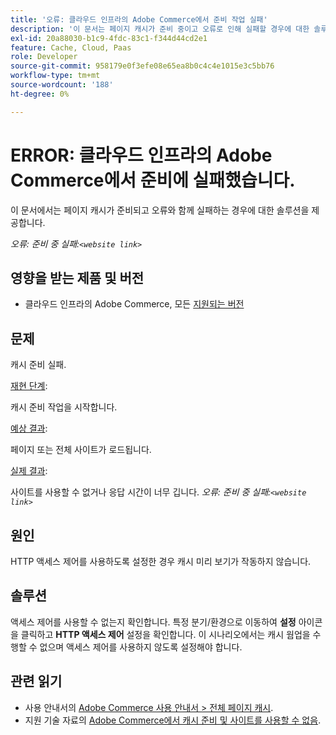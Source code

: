 ```yaml
---
title: '오류: 클라우드 인프라의 Adobe Commerce에서 준비 작업 실패'
description: '이 문서는 페이지 캐시가 준비 중이고 오류로 인해 실패할 경우에 대한 솔루션을 제공합니다.'
exl-id: 20a88030-b1c9-4fdc-83c1-f344d44cd2e1
feature: Cache, Cloud, Paas
role: Developer
source-git-commit: 958179e0f3efe08e65ea8b0c4c4e1015e3c5bb76
workflow-type: tm+mt
source-wordcount: '188'
ht-degree: 0%

---
```


# ERROR: 클라우드 인프라의 Adobe Commerce에서 준비에 실패했습니다.

이 문서에서는 페이지 캐시가 준비되고 오류와 함께 실패하는 경우에 대한 솔루션을 제공합니다.

*오류: 준비 중 실패:`<website link>`*

## 영향을 받는 제품 및 버전

* 클라우드 인프라의 Adobe Commerce, 모든 [지원되는 버전](https://magento.com/sites/default/files/magento-software-lifecycle-policy.pdf)

## 문제

캐시 준비 실패.

<u>재현 단계</u>:

캐시 준비 작업을 시작합니다.

<u>예상 결과</u>:

페이지 또는 전체 사이트가 로드됩니다.

<u>실제 결과</u>:

사이트를 사용할 수 없거나 응답 시간이 너무 깁니다. *오류: 준비 중 실패:`<website link>`*

## 원인

HTTP 액세스 제어를 사용하도록 설정한 경우 캐시 미리 보기가 작동하지 않습니다.

## 솔루션

액세스 제어를 사용할 수 없는지 확인합니다. 특정 분기/환경으로 이동하여 **설정** 아이콘을 클릭하고 **HTTP 액세스 제어** 설정을 확인합니다. 이 시나리오에서는 캐시 웜업을 수행할 수 없으며 액세스 제어를 사용하지 않도록 설정해야 합니다.

## 관련 읽기

* 사용 안내서의 [Adobe Commerce 사용 안내서 > 전체 페이지 캐시](https://docs.magento.com/user-guide/system/cache-full-page.html).
* 지원 기술 자료의 [Adobe Commerce에서 캐시 준비 및 사이트를 사용할 수 없음](/help/troubleshooting/miscellaneous/cache-warming-up-and-site-unavailable-on-magento.md).
